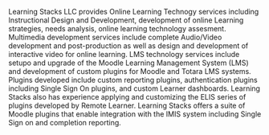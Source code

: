   Learning Stacks LLC provides Online Learning Technogy services 
  including Instructional Design and Development, development of online Learning
  strategies, needs analysis, online learning technology assesment. Multimedia 
  development services include complete Audio/Video development and post-production
  as well as design and development of interactive video for online learning.
  LMS technology services include setupo and upgrade of the Moodle Learning Management 
  System (LMS) and development of custom plugins for Moodle and Totara LMS systems. Plugins developed
  include custom reporting plugins, authentication plugins including Single Sign On plugins, and custom
  Learner dashboards. Learning Stacks also has experience applying and customizing the 
  ELIS series of plugins developed by Remote Learner. Learning Stacks offers a suite of Moodle plugins that 
  enable integration with the IMIS system including Single Sign on and completion reporting.